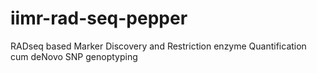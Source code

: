 # iimr-rad-seq-pepper
RADseq based Marker Discovery and Restriction enzyme Quantification cum deNovo SNP genoptyping
